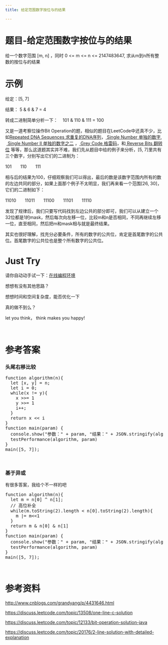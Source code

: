 ```yaml
---
title: 给定范围数字按位与的结果

---
```

# 题目-给定范围数字按位与的结果

  给一个数字范围 [m, n] ，同时 0 <= m <= n <= 2147483647, 求从m到n所有整数的按位与的结果

# 示例

<div>
  <p>
    给定：[5, 7]
  </p>
  
  <p>
    结果： 5 & 6 & 7 = 4
  </p>
  
  <p>
    转成二进制简单分析一下：    101 & 110 & 111 = 100
  </p>
  
  <p>
    又是一道考察位操作Bit Operation的题，相似的题目在LeetCode中还真不少，比如<a id="CategoryEntryList1_EntryStoryList_ctl00_Entries_TitleUrl_24" class="entrylistItemTitle" href="http://www.cnblogs.com/grandyang/p/4284205.html">Repeated DNA Sequences 求重复的DNA序列</a>，<a id="CategoryEntryList1_EntryStoryList_ctl00_Entries_TitleUrl_57" class="entrylistItemTitle" href="http://www.cnblogs.com/grandyang/p/4130577.html"> Single Number 单独的数字</a>,  <a id="CategoryEntryList1_EntryStoryList_ctl00_Entries_TitleUrl_35" class="entrylistItemTitle" href="http://www.cnblogs.com/grandyang/p/4263927.html"> Single Number II 单独的数字之二</a> ，<a id="cb_post_title_url" class="postTitle2" href="http://www.cnblogs.com/grandyang/p/4315649.html"> Grey Code 格雷码</a>，和<a id="cb_post_title_url" class="postTitle2" href="http://www.cnblogs.com/grandyang/p/4321355.html"> Reverse Bits 翻转位</a> 等等，那么这道题其实并不难，我们先从题目中给的例子来分析，[5, 7]里共有三个数字，分别写出它们的二进制为：
  </p>
  
  <p>
    101　　110　　111
  </p>
  
  <p>
    相与后的结果为100，仔细观察我们可以得出，最后的数是该数字范围内所有的数的左边共同的部分，如果上面那个例子不太明显，我们再来看一个范围[26, 30]，它们的二进制如下：
  </p>
  
  <p>
    11010　　11011　　11100　　11101　　11110
  </p>
  
  <p>
    发现了规律后，我们只要写代码找到左边公共的部分即可，我们可以从建立一个32位都是1的mask，然后每次向左移一位，比较m和n是否相同，不同再继续左移一位，直至相同，然后把m和mask相与就是最终结果。
  </p>
  
  <p>
    其实也很好理解，找充分必要条件，所有的数字的公共位，肯定是首尾数字的公共位。首尾数字的公共位也是整个所有数字的公共位。
  </p>
  
  <h1>
    Just Try
  </h1>
  
  <p>
    请你自动动手试一下：<a href="https://www.f2e123.com/code?code=algorithm&pid=4337">在线编程环境</a>
  </p>
  
  <p>
    想想有没有其他思路？
  </p>
  
  <p>
    想想时间和空间复杂度，能否优化一下
  </p>
  
  <p>
    真的做不到么？
  </p>
  
  <p>
    let you think， think makes you happy!
  </p>
  
  <p>
    &nbsp;
  </p>
  
  <h1>
    参考答案
  </h1>
  
  <h3>
    头尾右移比较
  </h3>
</div>

<pre class="EnlighterJSRAW" data-enlighter-language="null">function algorithm(n){
  let [x, y] = n;
  let i = 0;
  while(x != y){
    x &gt;&gt;= 1
    y &gt;&gt;= 1
    i++;
  }
  return x &lt;&lt; i
}
function main(param) {
  console.show("参数：" + param, "结果：" + JSON.stringify(algorithm(param)))
  testPerformance(algorithm, param)
}
main([5, 7]);</pre>

&nbsp;

### 基于异或

有很多答案，我给个不一样的吧

<pre class="EnlighterJSRAW" data-enlighter-language="null">function algorithm(n){
  let m = n[0] ^ n[1];
  // 高位补全
  while(m.toString(2).length &lt; n[0].toString(2).length){
    m |= m&lt;&lt;1
  }
  return m & n[0] & n[1]
}
function main(param) {
  console.show("参数：" + param, "结果：" + JSON.stringify(algorithm(param)))
  testPerformance(algorithm, param)
}
main([5, 7]);</pre>

&nbsp;

# 参考资料

<http://www.cnblogs.com/grandyang/p/4431646.html>

<https://discuss.leetcode.com/topic/13508/one-line-c-solution>

<https://discuss.leetcode.com/topic/12133/bit-operation-solution-java>

<https://discuss.leetcode.com/topic/20176/2-line-solution-with-detailed-explanation>
